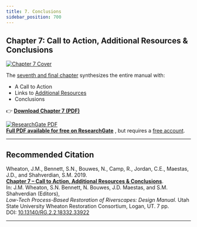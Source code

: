 ```yaml
---
title: 7. Conclusions
sidebar_position: 700
---
```


## Chapter 7: Call to Action, Additional Resources & Conclusions

[![Chapter 7 Cover](/img/covers/Chap7.png)](http://dx.doi.org/10.13140/RG.2.2.18332.33922)

The [seventh and final chapter](http://dx.doi.org/10.13140/RG.2.2.18332.33922) synthesizes the entire manual with:  

- A Call to Action  
- Links to [Additional Resources](/resources)  
- Conclusions  

👉 [**Download Chapter 7 (PDF)**](http://dx.doi.org/10.13140/RG.2.2.18332.33922)

[![ResearchGate PDF](/img/RG.png)](http://dx.doi.org/10.13140/RG.2.2.18332.33922)  
[**Full PDF available for free on ResearchGate**](http://dx.doi.org/10.13140/RG.2.2.18332.33922) , but requires a [free account](https://www.researchgate.net/signup.SignUp.html?hdrsu=1).

---

## Recommended Citation

Wheaton, J.M., Bennett, S.N., Bouwes, N., Camp, R., Jordan, C.E., Maestas, J.D., and Shahverdian, S.M. 2019.  
[**Chapter 7 – Call to Action, Additional Resources & Conclusions**](http://dx.doi.org/10.13140/RG.2.2.18332.33922).  
In: J.M. Wheaton, S.N. Bennett, N. Bouwes, J.D. Maestas, and S.M. Shahverdian (Editors),  
*Low-Tech Process-Based Restoration of Riverscapes: Design Manual*. Utah State University Wheaton Restoration Consortium, Logan, UT. 7 pp.  
DOI: [10.13140/RG.2.2.18332.33922](http://dx.doi.org/10.13140/RG.2.2.18332.33922)

---

